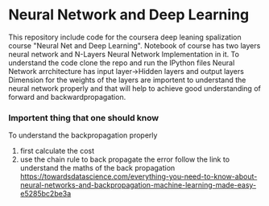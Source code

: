 # Neural Network and Deep Learning

This repository include code for the coursera deep leaning spalization course "Neural Net and Deep Learning". 
Notebook of course has two layers neural network and N-Layers Neural Network Implementation in it.
To understand the code clone the repo and run the IPython files
Neural Network arrchitecture has input layer->Hidden layers and output layers 
Dimension for the weights of the layers are importent to understand the neural network properly and that will help to achieve good understanding of forward and backwardpropagation.

### Importent thing that one should know
To understand the backpropagation properly 
1. first calculate the cost 
2. use the chain rule to back propagate the error
follow the link to understand the maths of the back propagation
https://towardsdatascience.com/everything-you-need-to-know-about-neural-networks-and-backpropagation-machine-learning-made-easy-e5285bc2be3a

